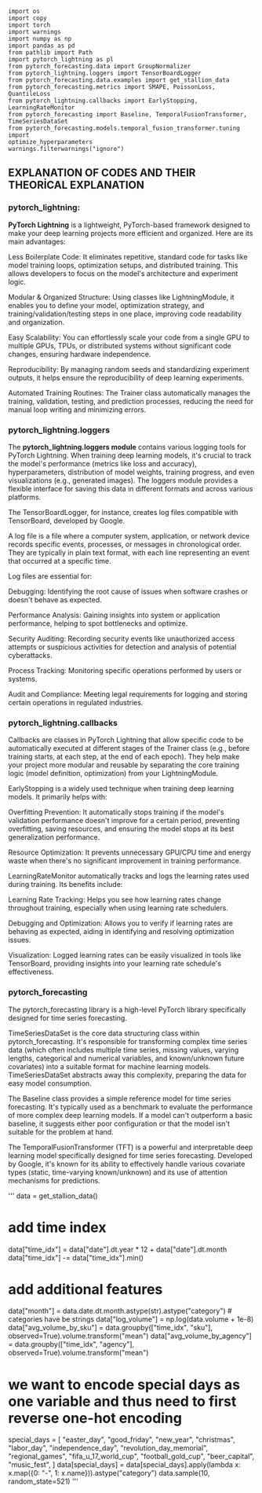 ```
import os
import copy
import torch
import warnings
import numpy as np
import pandas as pd
from pathlib import Path
import pytorch_lightning as pl
from pytorch_forecasting.data import GroupNormalizer
from pytorch_lightning.loggers import TensorBoardLogger
from pytorch_forecasting.data.examples import get_stallion_data
from pytorch_forecasting.metrics import SMAPE, PoissonLoss, QuantileLoss
from pytorch_lightning.callbacks import EarlyStopping, LearningRateMonitor
from pytorch_forecasting import Baseline, TemporalFusionTransformer, 
TimeSeriesDataSet
from pytorch_forecasting.models.temporal_fusion_transformer.tuning import 
optimize_hyperparameters
warnings.filterwarnings("ignore")
```

## EXPLANATION OF CODES AND THEIR THEORİCAL EXPLANATION

### pytorch_lightning: 

**PyTorch Lightning** is a lightweight, PyTorch-based framework designed to make your deep learning projects more efficient and organized. Here are its main advantages:

Less Boilerplate Code: It eliminates repetitive, standard code for tasks like model training loops, optimization setups, and distributed training. This allows developers to focus on the model's architecture and experiment logic.

Modular & Organized Structure: Using classes like LightningModule, it enables you to define your model, optimization strategy, and training/validation/testing steps in one place, improving code readability and organization.

Easy Scalability: You can effortlessly scale your code from a single GPU to multiple GPUs, TPUs, or distributed systems without significant code changes, ensuring hardware independence.

Reproducibility: By managing random seeds and standardizing experiment outputs, it helps ensure the reproducibility of deep learning experiments.

Automated Training Routines: The Trainer class automatically manages the training, validation, testing, and prediction processes, reducing the need for manual loop writing and minimizing errors.

### pytorch_lightning.loggers

The **pytorch_lightning.loggers module** contains various logging tools for PyTorch Lightning. When training deep learning models, it's crucial to track the model's performance (metrics like loss and accuracy), hyperparameters, distribution of model weights, training progress, and even visualizations (e.g., generated images). The loggers module provides a flexible interface for saving this data in different formats and across various platforms.

The TensorBoardLogger, for instance, creates log files compatible with TensorBoard, developed by Google.

A log file is a file where a computer system, application, or network device records specific events, processes, or messages in chronological order. They are typically in plain text format, with each line representing an event that occurred at a specific time.

Log files are essential for:

Debugging: Identifying the root cause of issues when software crashes or doesn't behave as expected.

Performance Analysis: Gaining insights into system or application performance, helping to spot bottlenecks and optimize.

Security Auditing: Recording security events like unauthorized access attempts or suspicious activities for detection and analysis of potential cyberattacks.

Process Tracking: Monitoring specific operations performed by users or systems.

Audit and Compliance: Meeting legal requirements for logging and storing certain operations in regulated industries.

### pytorch_lightning.callbacks
Callbacks are classes in PyTorch Lightning that allow specific code to be automatically executed at different stages of the Trainer class (e.g., before training starts, at each step, at the end of each epoch). They help make your project more modular and reusable by separating the core training logic (model definition, optimization) from your LightningModule.

EarlyStopping is a widely used technique when training deep learning models. It primarily helps with:

Overfitting Prevention: It automatically stops training if the model's validation performance doesn't improve for a certain period, preventing overfitting, saving resources, and ensuring the model stops at its best generalization performance.

Resource Optimization: It prevents unnecessary GPU/CPU time and energy waste when there's no significant improvement in training performance.

LearningRateMonitor automatically tracks and logs the learning rates used during training. Its benefits include:

Learning Rate Tracking: Helps you see how learning rates change throughout training, especially when using learning rate schedulers.

Debugging and Optimization: Allows you to verify if learning rates are behaving as expected, aiding in identifying and resolving optimization issues.

Visualization: Logged learning rates can be easily visualized in tools like TensorBoard, providing insights into your learning rate schedule's effectiveness.

### pytorch_forecasting
The pytorch_forecasting library is a high-level PyTorch library specifically designed for time series forecasting.

TimeSeriesDataSet is the core data structuring class within pytorch_forecasting. It's responsible for transforming complex time series data (which often includes multiple time series, missing values, varying lengths, categorical and numerical variables, and known/unknown future covariates) into a suitable format for machine learning models. TimeSeriesDataSet abstracts away this complexity, preparing the data for easy model consumption.

The Baseline class provides a simple reference model for time series forecasting. It's typically used as a benchmark to evaluate the performance of more complex deep learning models. If a model can't outperform a basic baseline, it suggests either poor configuration or that the model isn't suitable for the problem at hand.

The TemporalFusionTransformer (TFT) is a powerful and interpretable deep learning model specifically designed for time series forecasting. Developed by Google, it's known for its ability to effectively handle various covariate types (static, time-varying known/unknown) and its use of attention mechanisms for predictions.

'''
data = get_stallion_data()
# add time index
data["time_idx"] = data["date"].dt.year * 12 + data["date"].dt.month
data["time_idx"] -= data["time_idx"].min()
# add additional features
data["month"] = data.date.dt.month.astype(str).astype("category") # categories have be strings
data["log_volume"] = np.log(data.volume + 1e-8)
data["avg_volume_by_sku"] = data.groupby(["time_idx", "sku"], 
observed=True).volume.transform("mean")
data["avg_volume_by_agency"] = data.groupby(["time_idx", "agency"], 
observed=True).volume.transform("mean")
# we want to encode special days as one variable and thus need to first reverse one-hot encoding
special_days = [
 "easter_day",
 "good_friday",
 "new_year",
 "christmas",
 "labor_day",
 "independence_day",
 "revolution_day_memorial",
 "regional_games",
 "fifa_u_17_world_cup",
 "football_gold_cup",
 "beer_capital",
 "music_fest",
]
data[special_days] = data[special_days].apply(lambda x: x.map({0: "-", 1: x.name})).astype("category")
data.sample(10, random_state=521) '''
